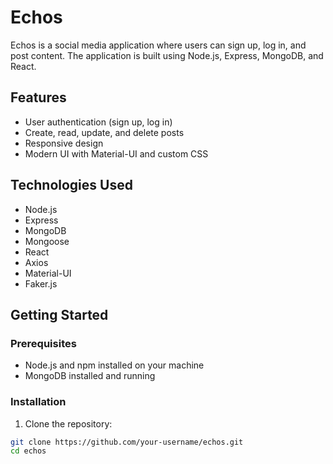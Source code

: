 # Echos

Echos is a social media application where users can sign up, log in, and post content. The application is built using Node.js, Express, MongoDB, and React.

## Features

- User authentication (sign up, log in)
- Create, read, update, and delete posts
- Responsive design
- Modern UI with Material-UI and custom CSS

## Technologies Used

- Node.js
- Express
- MongoDB
- Mongoose
- React
- Axios
- Material-UI
- Faker.js

## Getting Started

### Prerequisites

- Node.js and npm installed on your machine
- MongoDB installed and running

### Installation

1. Clone the repository:

```sh
git clone https://github.com/your-username/echos.git
cd echos